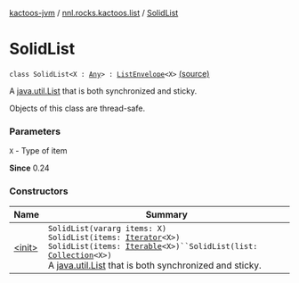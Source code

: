 [kactoos-jvm](../../index.md) / [nnl.rocks.kactoos.list](../index.md) / [SolidList](.)

# SolidList

`class SolidList<X : `[`Any`](https://kotlinlang.org/api/latest/jvm/stdlib/kotlin/-any/index.html)`> : `[`ListEnvelope`](../-list-envelope/index.md)`<X>` [(source)](https://github.com/neonailol/kactoos/blob/master/kactoos-jvm/src/main/kotlin/nnl/rocks/kactoos/list/SolidList.kt#L19)

A [java.util.List](#) that is both synchronized and sticky.

Objects of this class are thread-safe.

### Parameters

`X` - Type of item

**Since**
0.24

### Constructors

| Name | Summary |
|---|---|
| [&lt;init&gt;](-init-.md) | `SolidList(vararg items: X)`<br>`SolidList(items: `[`Iterator`](https://kotlinlang.org/api/latest/jvm/stdlib/kotlin.collections/-iterator/index.html)`<X>)`<br>`SolidList(items: `[`Iterable`](https://kotlinlang.org/api/latest/jvm/stdlib/kotlin.collections/-iterable/index.html)`<X>)``SolidList(list: `[`Collection`](https://kotlinlang.org/api/latest/jvm/stdlib/kotlin.collections/-collection/index.html)`<X>)`<br>A [java.util.List](#) that is both synchronized and sticky. |
